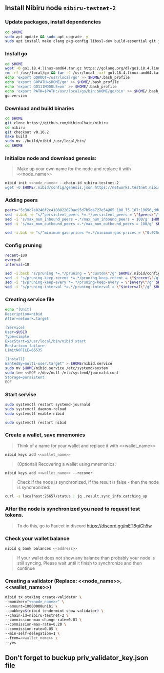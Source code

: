 ## Install Nibiru node ```nibiru-testnet-2```

### Update packages, install dependencies
```bash
cd $HOME
sudo apt update && sudo apt upgrade -y
sudo apt install make clang pkg-config libssl-dev build-essential git jq ncdu bsdmainutils htop -y < "/dev/null"
```
### Install go
```bash
cd $HOME
wget -O go1.18.4.linux-amd64.tar.gz https://golang.org/dl/go1.18.4.linux-amd64.tar.gz
rm -rf /usr/local/go && tar -C /usr/local -xzf go1.18.4.linux-amd64.tar.gz && rm go1.18.4.linux-amd64.tar.gz
echo 'export GOROOT=/usr/local/go' >> $HOME/.bash_profile
echo 'export GOPATH=$HOME/go' >> $HOME/.bash_profile
echo 'export GO111MODULE=on' >> $HOME/.bash_profile
echo 'export PATH=$PATH:/usr/local/go/bin:$HOME/go/bin' >> $HOME/.bash_profile && . $HOME/.bash_profile
go version
```
### Download and build binaries
```bash
cd $HOME
git clone https://github.com/NibiruChain/nibiru
cd nibiru
git checkout v0.16.2
make build
sudo mv ./build/nibid /usr/local/bin/
cd $HOME
```
### Initialize node and download genesis:
> Make up your own name for the node and replace it with <<node_name>>
```bash
nibid init <<node_name>> --chain-id nibiru-testnet-2
wget -O $HOME/.nibid/config/genesis.json https://networks.testnet.nibiru.fi/nibiru-testnet-2/genesis
```
### Adding peers
```bash
peers="5c30c7e8240f2c4108822020ae95d7b5da727e54@65.108.75.107:19656,dd8b9d6b2351e9527d4cac4937a8cb8d6013bb24@185.165.240.179:26656,55b33680faaad0889dddcd940c4e7f77cc74186a@194.163.151.154:26656,31b592b7b8e37af2a077c630a96851fe73b7386f@138.201.251.62:26656,97e599a3709d73936217e469bcea4cd1e5d837a0@178.62.24.214:39656,5eecfdf089428a5a8e52d05d18aae1ad8503d14c@65.108.141.109:19656,7ddc65049ebdab36cef6ceb96af4f57af5804a88@77.37.176.99:16656,ca251c4c914c0c70a32a2fdc00a6ea519a0a8856@45.141.122.178:26656,dd2a68405c170f14211a0c50ab6e0c1d48b4faf3@207.180.242.141:26656,2fc98a228dee1826d67e8a2dbd553989118a49cc@5.9.22.14:60656,2cd56c7b5d19b60246960a92b928a99d5c272210@154.26.138.94:26656,ff597c3eea5fe832825586cce4ed00cb7798d4b5@65.109.53.53:26656,ab5255a0607b7bdde58b4c7cd090c25255503bc6@199.175.98.111:36656,6369e3aefce2560b2073913d9317b3e9a0b06ab5@65.108.9.25:39656,16a5f0db538cafa0399c5a2b32b1d014b17932d4@162.55.27.100:39656,dc9554474fab76a9d62d4ab5d833f9fa7487a4eb@20.115.40.141:39656,35d8f676cf4db0f4ed7f3a8750daf8010797bdc4@135.181.116.109:20086,4be11bdbbab4541f7b663bcae8367928d48d3c4c@131.153.203.247:39656,ac8e43ccbdf25be95d7b85178c66f45453df0c7d@94.103.91.28:39656,1b49b68b6547b209c2c2ac8a5901a0d6c26edf03@92.63.98.244:26656,1004b58a7925cec67a36e41222474e44f0719ff5@5.161.124.79:39656,e977310b55bf8d50644647d0e30f272eddac12e8@65.108.58.98:36656"
sed -i.bak -e "s/^persistent_peers *=.*/persistent_peers = \"$peers\"/" $HOME/.nibid/config/config.toml
sed -i 's/max_num_inbound_peers =.*/max_num_inbound_peers = 100/g' $HOME/.nibid/config/config.toml
sed -i 's/max_num_outbound_peers =.*/max_num_outbound_peers = 100/g' $HOME/.nibid/config/config.toml

sed -i.bak -e "s/^minimum-gas-prices *=.*/minimum-gas-prices = \"0.025unibi\"/;" ~/.nibid/config/app.toml
```
### Config pruning
```bash
recent=100
every=0
interval=10

sed -i.back "s/pruning *=.*/pruning = \"custom\"/g" $HOME/.nibid/config/app.toml
sed -i "s/pruning-keep-recent *=.*/pruning-keep-recent = \"$recent\"/g" $HOME/.nibid/config/app.toml
sed -i "s/pruning-keep-every *=.*/pruning-keep-every = \"$every\"/g" $HOME/.nibid/config/app.toml
sed -i "s/pruning-interval *=.*/pruning-interval = \"$interval\"/g" $HOME/.nibid/config/app.toml
```
### Creating service file
```bash
echo "[Unit]
Description=nibid
After=network.target

[Service]
User=$USER
Type=simple
ExecStart=$/usr/local/bin/nibid start
Restart=on-failure
LimitNOFILE=65535

[Install]
WantedBy=multi-user.target" > $HOME/nibid.service
sudo mv $HOME/nibid.service /etc/systemd/system
sudo tee <<EOF >/dev/null /etc/systemd/journald.conf
Storage=persistent
EOF
```
### Start servise
```bash
sudo systemctl restart systemd-journald
sudo systemctl daemon-reload
sudo systemctl enable nibid 

sudo systemctl restart nibid 
```

### Create a wallet, save mnemonics
> Think of a name for your wallet and replace it with <<wallet_name>>
```bash
nibid keys add <<wallet_name>>
```
> (Optional) Recovering a wallet using mnemonics:
```bash
nibid keys add <<wallet_name>> --recover
```
> Check if the node is synchronized, if the result is false - then the node is synchronized:
```bash
curl -s localhost:26657/status | jq .result.sync_info.catching_up
```
### After the node is synchronized you need to request test tokens.
> To do this, go to Faucet in discord https://discord.gg/mET8gtGh5w

### Check your wallet balance
```bash
nibid q bank balances <<address>>
```
> If your wallet does not show any balance than probably your node is still syncing. Please wait until it finish to synchronize and then continue

### Creating a validator (Replace: <<node_name>>, <<wallet_name>>) 
```bash
nibid tx staking create-validator \
--moniker="<<node_name>>" \
--amount=10000000unibi \
--pubkey=$(nibid tendermint show-validator) \
--chain-id=nibiru-testnet-2 \
--commission-max-change-rate=0.01 \
--commission-max-rate=0.20 \
--commission-rate=0.05 \
--min-self-delegation=1 \
--from=<<wallet_name>> \
--yes 
```

## Don't forget to buckup **priv_validator_key.json** file
